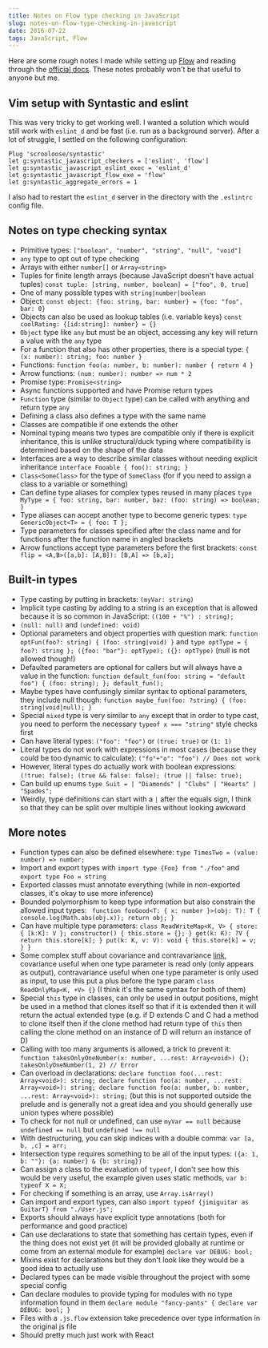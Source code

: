 ```yaml
---
title: Notes on Flow type checking in JavaScript
slug: notes-on-flow-type-checking-in-javascript
date: 2016-07-22
tags: JavaScript, Flow
---
```


Here are some rough notes I made while setting up [Flow](https://flowtype.org/) and reading through the [official docs](https://flowtype.org/docs/getting-started.html). These notes probably won't be that useful to anyone but me.

<!--more-->

## Vim setup with Syntastic and eslint

This was very tricky to get working well. I wanted a solution which would still work with `eslint_d` and be fast (i.e. run as a background server). After a lot of struggle, I settled on the following configuration:

```
Plug 'scrooloose/syntastic'
let g:syntastic_javascript_checkers = ['eslint', 'flow']
let g:syntastic_javascript_eslint_exec = 'eslint_d'
let g:syntastic_javascript_flow_exe = 'flow'
let g:syntastic_aggregate_errors = 1
```

I also had to restart the `eslint_d` server in the directory with the `.eslintrc` config file.

## Notes on type checking syntax

- Primitive types: `["boolean", "number", "string", "null", "void"]`
- `any` type to opt out of type checking
- Arrays with either `number[]` or `Array<string>`
- Tuples for finite length arrays (because JavaScript doesn't have actual tuples) `const tuple: [string, number, boolean] = ["foo", 0, true]`
- One of many possible types with `string|number|boolean`
- Object: `const object: {foo: string, bar: number} = {foo: "foo", bar: 0}`
- Objects can also be used as lookup tables (i.e. variable keys) `const coolRating: {[id:string]: number} = {}`
- `Object` type like `any` but must be an object, accessing any key will return a value with the `any` type
- For a function that also has other properties, there is a special type: `{ (x: number): string; foo: number }`
- Functions: `function foo(a: number, b: number): number { return 4 }`
- Arrow functions: `(num: number): number => num * 2`
- Promise type: `Promise<string>`
- Async functions supported and have Promise return types
- `Function` type (similar to `Object` type) can be called with anything and return type `any`
- Defining a class also defines a type with the same name
- Classes are compatible if one extends the other
- Nominal typing means two types are compatible only if there is explicit inheritance, this is unlike structural/duck typing where compatibility is determined based on the shape of the data
- Interfaces are a way to describe similar classes without needing explicit inheritance `interface Fooable { foo(): string; }`
- `Class<SomeClass>` for the type of `SomeClass` (for if you need to assign a class to a variable or something)
- Can define type aliases for complex types reused in many places `type MyType = { foo: string, bar: number, baz: (foo: string) => boolean; }`
- Type aliases can accept another type to become generic types: `type GenericObject<T> = { foo: T };`
- Type parameters for classes specified after the class name and for functions after the function name in angled brackets
- Arrow functions accept type parameters before the first brackets: `const flip = <A,B>([a,b]: [A,B]): [B,A] => [b,a];`

## Built-in types

- Type casting by putting in brackets: `(myVar: string)`
- Implicit type casting by adding to a string is an exception that is allowed because it is so common in JavaScript: `((100 + "%") : string);`
- `(null: null)` and `(undefined: void)`
- Optional parameters and object properties with question mark: `function optFun(foo?: string) { (foo: string|void) }` and `type optType = { foo?: string }; ({foo: "bar"}: optType); ({}: optType)` (null is not allowed though!)
- Defaulted parameters are optional for callers but will always have a value in the function: `function default_fun(foo: string = "default foo") { (foo: string); }; default_fun();`
- Maybe types have confusingly similar syntax to optional parameters, they include null though: `function maybe_fun(foo: ?string) { (foo: string|void|null); }`
- Special `mixed` type is very similar to `any` except that in order to type cast, you need to perform the necessary `typeof x === "string"` style checks first
- Can have literal types: `("foo": "foo")` or `(true: true)` or `(1: 1)`
- Literal types do not work with expressions in most cases (because they could be too dynamic to calculate): `("fo"+"o": "foo") // Does not work`
- However, literal types do actually work with boolean expressions: `(!true: false); (true && false: false); (true || false: true);`
- Can build up enums `type Suit = | "Diamonds" | "Clubs" | "Hearts" | "Spades";`
- Weirdly, type definitions can start with a `|` after the equals sign, I think so that they can be split over multiple lines without looking awkward

## More notes

- Function types can also be defined elsewhere: `type TimesTwo = (value: number) => number;`
- Import and export types with `import type {Foo} from "./foo"` and `export type Foo = string`
- Exported classes must annotate everything (while in non-exported classes, it's okay to use more inference)
- Bounded polymorphism to keep type information but also constrain the allowed input types: ` function fooGood<T: { x: number }>(obj: T): T { console.log(Math.abs(obj.x)); return obj; }`
- Can have multiple type parameters: `class ReadWriteMap<K, V> { store: { [k:K]: V }; constructor() { this.store = {}; } get(k: K): ?V { return this.store[k]; } put(k: K, v: V): void { this.store[k] = v; } }`
- Some complex stuff about covariance and contravariance [link](https://flowtype.org/docs/classes.html#polymorphism-and-type-parameter-variance), covariance useful when one type parameter is read only (only appears as output), contravariance useful when one type parameter is only used as input, to use this put a plus before the type param `class ReadOnlyMap<K, +V> {}` (I think it's the same syntax for both of them)
- Special `this` type in classes, can only be used in output positions, might be used in a method that clones itself so that if it is extended then it will return the actual extended type (e.g. if D extends C and C had a method to clone itself then if the clone method had return type of `this` then calling the clone method on an instance of D will return an instance of D)
- Calling with too many arguments is allowed, a trick to prevent it: `function takesOnlyOneNumber(x: number, ...rest: Array<void>) {}; takesOnlyOneNumber(1, 2) // Error`
- Can overload in declarations: `declare function foo(...rest: Array<void>): string; declare function foo(a: number, ...rest: Array<void>): string; declare function foo(a: number, b: number, ...rest: Array<void>): string;` (but this is not supported outside the prelude and is generally not a great idea and you should generally use union types where possible)
- To check for not null or undefined, can use `myVar == null` because `undefined == null` but `undefined !== null`
- With destructuring, you can skip indices with a double comma: `var [a, b, ,c] = arr;`
- Intersection type requires something to be all of the input types: `({a: 1, b: ""}: {a: number} & {b: string})`
- Can assign a class to the evaluation of `typeof`, I don't see how this would be very useful, the example given uses static methods, `var b: typeof X = X;`
- For checking if something is an array, use `Array.isArray()`
- Can import and export types, can also `import typeof {jimiguitar as GuitarT} from "./User.js";`
- Exports should always have explicit type annotations (both for performance and good practice)
- Can use declarations to state that something has certain types, even if the thing does not exist yet (it will be provided globally at runtime or come from an external module for example) `declare var DEBUG: bool;`
- Mixins exist for declarations but they don't look like they would be a good idea to actually use
- Declared types can be made visible throughout the project with some special config
- Can declare modules to provide typing for modules with no type information found in them `declare module "fancy-pants" { declare var DEBUG: bool; }`
- Files with a `.js.flow` extension take precedence over type information in the original js file
- Should pretty much just work with React
